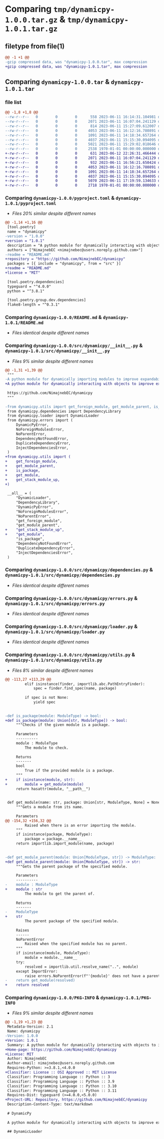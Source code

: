 # Comparing `tmp/dynamicpy-1.0.0.tar.gz` & `tmp/dynamicpy-1.0.1.tar.gz`

## filetype from file(1)

```diff
@@ -1 +1 @@
-gzip compressed data, was "dynamicpy-1.0.0.tar", max compression
+gzip compressed data, was "dynamicpy-1.0.1.tar", max compression
```

## Comparing `dynamicpy-1.0.0.tar` & `dynamicpy-1.0.1.tar`

### file list

```diff
@@ -1,8 +1,8 @@
--rw-r--r--   0        0        0      558 2023-06-11 16:14:31.104981 dynamicpy-1.0.0/pyproject.toml
--rw-r--r--   0        0        0     2071 2023-06-11 16:07:04.241129 dynamicpy-1.0.0/README.md
--rw-r--r--   0        0        0      814 2023-06-11 15:27:09.612007 dynamicpy-1.0.0/src/dynamicpy/__init__.py
--rw-r--r--   0        0        0     4053 2023-06-11 16:12:16.780891 dynamicpy-1.0.0/src/dynamicpy/dependencies.py
--rw-r--r--   0        0        0     1091 2023-06-11 14:18:34.657264 dynamicpy-1.0.0/src/dynamicpy/errors.py
--rw-r--r--   0        0        0     4037 2023-06-11 15:15:30.094095 dynamicpy-1.0.0/src/dynamicpy/loader.py
--rw-r--r--   0        0        0     5021 2023-06-11 15:29:02.018646 dynamicpy-1.0.0/src/dynamicpy/utils.py
--rw-r--r--   0        0        0     2538 1970-01-01 00:00:00.000000 dynamicpy-1.0.0/PKG-INFO
+-rw-r--r--   0        0        0      631 2023-06-12 22:26:31.466444 dynamicpy-1.0.1/pyproject.toml
+-rw-r--r--   0        0        0     2071 2023-06-11 16:07:04.241129 dynamicpy-1.0.1/README.md
+-rw-r--r--   0        0        0      932 2023-06-11 16:56:21.650424 dynamicpy-1.0.1/src/dynamicpy/__init__.py
+-rw-r--r--   0        0        0     4053 2023-06-11 16:12:16.780891 dynamicpy-1.0.1/src/dynamicpy/dependencies.py
+-rw-r--r--   0        0        0     1091 2023-06-11 14:18:34.657264 dynamicpy-1.0.1/src/dynamicpy/errors.py
+-rw-r--r--   0        0        0     4037 2023-06-11 15:15:30.094095 dynamicpy-1.0.1/src/dynamicpy/loader.py
+-rw-r--r--   0        0        0     5070 2023-06-11 17:19:59.134633 dynamicpy-1.0.1/src/dynamicpy/utils.py
+-rw-r--r--   0        0        0     2718 1970-01-01 00:00:00.000000 dynamicpy-1.0.1/PKG-INFO
```

### Comparing `dynamicpy-1.0.0/pyproject.toml` & `dynamicpy-1.0.1/pyproject.toml`

 * *Files 20% similar despite different names*

```diff
@@ -1,14 +1,16 @@
 [tool.poetry]
 name = "dynamicpy"
-version = "1.0.0"
+version = "1.0.1"
 description = "A python module for dynamically interacting with objects to improve expandability."
 authors = ["NimajnebEC <nimajnebec@users.noreply.github.com>"]
-readme = "README.md"
+repository = "https://github.com/NimajnebEC/dynamicpy"
 packages = [{ include = "dynamicpy", from = "src" }]
+readme = "README.md"
+license = "MIT"
 
 [tool.poetry.dependencies]
 typeguard = "^4.0.0"
 python = "^3.8.1"
 
 [tool.poetry.group.dev.dependencies]
 flake8-length = "^0.3.1"
```

### Comparing `dynamicpy-1.0.0/README.md` & `dynamicpy-1.0.1/README.md`

 * *Files identical despite different names*

### Comparing `dynamicpy-1.0.0/src/dynamicpy/__init__.py` & `dynamicpy-1.0.1/src/dynamicpy/__init__.py`

 * *Files 9% similar despite different names*

```diff
@@ -1,31 +1,39 @@
 """
-A python module for dynamically importing modules to improve expandability.
+A python module for dynamically interacting with objects to improve expandability.
 
 https://github.com/NimajnebEC/dynamicpy
 """
 
-from dynamicpy.utils import get_foreign_module, get_module_parent, is_package
 from dynamicpy.dependencies import DependencyLibrary
 from dynamicpy.loader import DynamicLoader
 from dynamicpy.errors import (
     DynamicPyError,
     NoForeignModulesError,
     NoParentError,
     DependencyNotFoundError,
     DuplicateDependencyError,
     InjectDependenciesError,
 )
+from dynamicpy.utils import (
+    get_foreign_module,
+    get_module_parent,
+    is_package,
+    get_module,
+    get_stack_module_up,
+)
 
 __all__ = (
     "DynamicLoader",
     "DependencyLibrary",
     "DynamicPyError",
     "NoForeignModulesError",
     "NoParentError",
     "get_foreign_module",
     "get_module_parent",
+    "get_stack_module_up",
+    "get_module",
     "is_package",
     "DependencyNotFoundError",
     "DuplicateDependencyError",
     "InjectDependenciesError",
 )
```

### Comparing `dynamicpy-1.0.0/src/dynamicpy/dependencies.py` & `dynamicpy-1.0.1/src/dynamicpy/dependencies.py`

 * *Files identical despite different names*

### Comparing `dynamicpy-1.0.0/src/dynamicpy/errors.py` & `dynamicpy-1.0.1/src/dynamicpy/errors.py`

 * *Files identical despite different names*

### Comparing `dynamicpy-1.0.0/src/dynamicpy/loader.py` & `dynamicpy-1.0.1/src/dynamicpy/loader.py`

 * *Files identical despite different names*

### Comparing `dynamicpy-1.0.0/src/dynamicpy/utils.py` & `dynamicpy-1.0.1/src/dynamicpy/utils.py`

 * *Files 8% similar despite different names*

```diff
@@ -113,27 +113,29 @@
         elif isinstance(finder, importlib.abc.PathEntryFinder):
             spec = finder.find_spec(name, package)
 
         if spec is not None:
             yield spec
 
 
-def is_package(module: ModuleType) -> bool:
+def is_package(module: Union[str, ModuleType]) -> bool:
     """Checks if the given module is a package.
 
     Parameters
     ----------
     module : ModuleType
         The module to check.
 
     Returns
     -------
     bool
         True if the provided module is a package.
     """
+    if isinstance(module, str):
+        module = get_module(module)
     return hasattr(module, "__path__")
 
 
 def get_module(name: str, package: Union[str, ModuleType, None] = None) -> ModuleType:
     """Gets a module from its name.
 
     Parameters
@@ -154,32 +156,32 @@
         Raised when there is an error importing the module.
     """
     if isinstance(package, ModuleType):
         package = package.__name__
     return importlib.import_module(name, package)
 
 
-def get_module_parent(module: Union[ModuleType, str]) -> ModuleType:
+def get_module_parent(module: Union[ModuleType, str]) -> str:
     """Gets the parent package of the specified module.
 
     Parameters
     ----------
-    module : ModuleType
+    module : str
         The module to get the parent of.
 
     Returns
     -------
-    ModuleType
+    str
         The parent package of the specified module.
 
     Raises
     ------
     NoParentError
         Raised when the specified module has no parent.
     """
     if isinstance(module, ModuleType):
         module = module.__name__
     try:
         resolved = importlib.util.resolve_name("..", module)
     except ImportError:
         raise errors.NoParentError(f"'{module}' does not have a parent.")
-    return get_module(resolved)
+    return resolved
```

### Comparing `dynamicpy-1.0.0/PKG-INFO` & `dynamicpy-1.0.1/PKG-INFO`

 * *Files 9% similar despite different names*

```diff
@@ -1,19 +1,23 @@
 Metadata-Version: 2.1
 Name: dynamicpy
-Version: 1.0.0
+Version: 1.0.1
 Summary: A python module for dynamically interacting with objects to improve expandability.
+Home-page: https://github.com/NimajnebEC/dynamicpy
+License: MIT
 Author: NimajnebEC
 Author-email: nimajnebec@users.noreply.github.com
 Requires-Python: >=3.8.1,<4.0.0
+Classifier: License :: OSI Approved :: MIT License
 Classifier: Programming Language :: Python :: 3
 Classifier: Programming Language :: Python :: 3.9
 Classifier: Programming Language :: Python :: 3.10
 Classifier: Programming Language :: Python :: 3.11
 Requires-Dist: typeguard (>=4.0.0,<5.0.0)
+Project-URL: Repository, https://github.com/NimajnebEC/dynamicpy
 Description-Content-Type: text/markdown
 
 # DynamicPy
 
 A python module for dynamically interacting with objects to improve expandability.
 
 ## DynamicLoader
```

